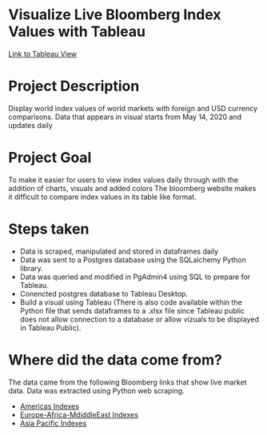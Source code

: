 # Visualize Live Bloomberg Index Values with Tableau

[Link to Tableau View](https://public.tableau.com/profile/juanp5926#!/vizhome/WorldIndexValues/Dashboard1)

# Project Description
Display world index values of world markets with foreign and USD currency comparisons. 
Data that appears in visual starts from May 14, 2020 and updates daily

# Project Goal
To make it easier for users to view index values daily through 
with the addition of charts, visuals and added colors 
The bloomberg website makes it difficult to compare index values in its table like format.

# Steps taken
  - Data is scraped, manipulated and stored in dataframes daily
  - Data was sent to a Postgres database using the SQLalchemy Python library. 
  - Data was queried and modified in PgAdmin4 using SQL to prepare for Tableau.
  - Conencted postgres database to Tableau Desktop.
  - Build a visual using Tableau
(There is also code available within the Python file that sends dataframes to a .xlsx file since Tableau public does not allow connection to a database or allow vizuals to be displayed in Tableau Public). 

# Where did the data come from? 

The data came from the following Bloomberg links that show live market data. 
Data was extracted using Python web scraping.
 - [Americas Indexes](https://www.bloomberg.com/markets/stocks/world-indexes/americas)
 - [Europe-Africa-MdiddleEast Indexes](https://www.bloomberg.com/markets/stocks/world-indexes/europe-africa-middle-east)
 - [Asia Pacific Indexes](https://www.bloomberg.com/markets/stocks/world-indexes/asia-pacific)



